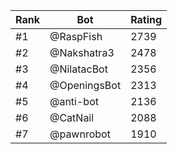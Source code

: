 Rank|Bot|Rating
---|---|---
#1|@RaspFish|2739
#2|@Nakshatra3|2478
#3|@NilatacBot|2356
#4|@OpeningsBot|2313
#5|@anti-bot|2136
#6|@CatNail|2088
#7|@pawnrobot|1910
